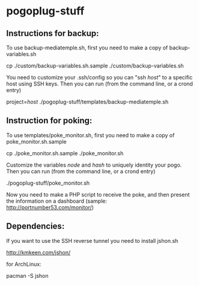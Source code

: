 pogoplug-stuff
==============

Instructions for backup:
------------------------

To use backup-mediatemple.sh, first you need to make a copy of backup-variables.sh

cp ./custom/backup-variables.sh.sample ./custom/backup-variables.sh

You need to customize your .ssh/config so you can "ssh *host*" to a specific host using SSH keys.
Then you can run (from the command line, or a crond entry)

project=*host* ./pogoplug-stuff/templates/backup-mediatemple.sh


Instruction for poking:
-----------------------

To use templates/poke_monitor.sh, first you need to make a copy of poke_monitor.sh.sample

cp ./poke_monitor.sh.sample ./poke_monitor.sh

Customize the variables *node* and *hash* to uniquely identity your pogo.
Then you can run (from the command line, or a crond entry)

./pogoplug-stuff/poke_monitor.sh

Now you need to make a PHP script to receive the poke, and then present the information on a dashboard (sample: http://portnumber53.com/monitor/)


Dependencies:
-------------

If you want to use the SSH reverse tunnel you need to install jshon.sh

http://kmkeen.com/jshon/

for ArchLinux:

pacman -S jshon
